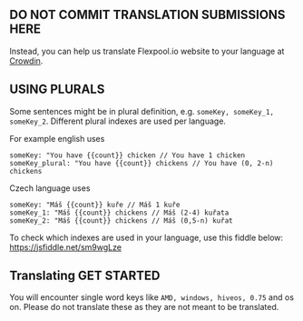 ## DO NOT COMMIT TRANSLATION SUBMISSIONS HERE

Instead, you can help us translate Flexpool.io website to your language at [Crowdin](https://crowdin.com/project/flexpoolio-website).

## USING PLURALS

Some sentences might be in plural definition, e.g. `someKey, someKey_1, someKey_2`. Different plural indexes are used per language.

For example english uses

```
someKey: "You have {{count}} chicken // You have 1 chicken
someKey_plural: "You have {{count}} chickens // You have (0, 2-n) chickens
```

Czech language uses

```
someKey: "Máš {{count}} kuře // Máš 1 kuře
someKey_1: "Máš {{count}} chickens // Máš (2-4) kuřata
someKey_2: "Máš {{count}} chickens // Máš (0,5-n) kuřat
```

To check which indexes are used in your language, use this fiddle below:
https://jsfiddle.net/sm9wgLze

## Translating GET STARTED

You will encounter single word keys like `AMD, windows, hiveos, 0.75` and os on. Please do not translate these as they are not meant to be translated.
